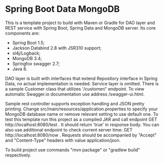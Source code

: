 # Spring Boot Data MongoDB #

This is a template project to build with Maven or Gradle for DAO layer and REST service with Spring Boot, Spring Data and MongoDB server. Its core components are:

- Spring Boot 1.5;
- Jackson Databind 2.8 with JSR310 support;
- sl4j/Logback;
- MongoDB 3.4;
- Springfox swagger 2.7;
- Java 8.

DAO layer is built with interfaces that extend Repository interface in Spring Data, no actual implementation is needed. Service layer is omitted. There is a sample Customer
class that utilizes '/customer/' endpoint. To view automatic Swagger.io documentation use address /swagger-ui.html.

Sample rest controller supports exception handling and JSON pretty printing. Change src/main/resources/application.properties to specify your MongoDB database name or remove
relevant setting to use default one.
To test this template run this project as a compiled JAR and call endpoint GET http://localhost:8080/test . It should return 'true' in response body. You can also use additional endpoint to check current server time: GET http://localhost:8080/now . Requests should be accompanied by "Accept" and "Content-Type" headers with value application/json.

To build project use commands "mvn package" or "gradlew build" respectively.  